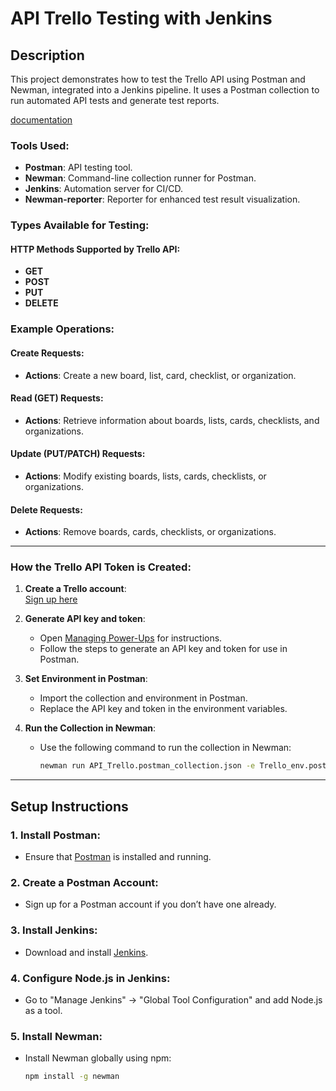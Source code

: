 # API Trello Testing with Jenkins

## Description

This project demonstrates how to test the Trello API using Postman and Newman, integrated into a Jenkins pipeline. It uses a Postman collection to run automated API tests and generate test reports.

[documentation](https://developer.atlassian.com/cloud/trello/rest/api-group-actions/#api-group-actions)

### Tools Used:
- **Postman**: API testing tool.
- **Newman**: Command-line collection runner for Postman.
- **Jenkins**: Automation server for CI/CD.
- **Newman-reporter**: Reporter for enhanced test result visualization.

### Types Available for Testing:

#### HTTP Methods Supported by Trello API:
- **GET**
- **POST**
- **PUT**
- **DELETE**

### Example Operations:

#### Create Requests:
- **Actions**: Create a new board, list, card, checklist, or organization.

#### Read (GET) Requests:
- **Actions**: Retrieve information about boards, lists, cards, checklists, and organizations.

#### Update (PUT/PATCH) Requests:
- **Actions**: Modify existing boards, lists, cards, checklists, or organizations.

#### Delete Requests:
- **Actions**: Remove boards, cards, checklists, or organizations.

---

### How the Trello API Token is Created:

1. **Create a Trello account**:  
   [Sign up here](https://developer.atlassian.com/cloud/trello/)
   
2. **Generate API key and token**:  
   - Open [Managing Power-Ups](https://developer.atlassian.com/cloud/trello/guides/power-ups/managing-power-ups/) for instructions.
   - Follow the steps to generate an API key and token for use in Postman.

3. **Set Environment in Postman**:
   - Import the collection and environment in Postman.
   - Replace the API key and token in the environment variables.
  
4. **Run the Collection in Newman**:
   - Use the following command to run the collection in Newman:
   
     ```bash
     newman run API_Trello.postman_collection.json -e Trello_env.postman_environment.json
     ```



---

## Setup Instructions

### 1. Install Postman:
- Ensure that [Postman](https://www.postman.com/) is installed and running.

### 2. Create a Postman Account:
- Sign up for a Postman account if you don’t have one already.

### 3. Install Jenkins:
- Download and install [Jenkins](https://www.jenkins.io/).

### 4. Configure Node.js in Jenkins:
- Go to "Manage Jenkins" -> "Global Tool Configuration" and add Node.js as a tool.

### 5. Install Newman:
- Install Newman globally using npm:
  
  ```bash
  npm install -g newman


